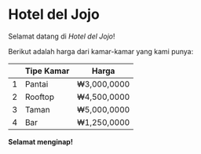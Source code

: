 # Hotel del Jojo

Selamat datang di *Hotel del Jojo*!

Berikut adalah harga dari kamar-kamar yang kami punya:

|   | Tipe Kamar |   Harga   |
| - |------------|-----------|
| 1 | Pantai     |₩3,000,0000|
| 2 | Rooftop    |₩4,500,0000|
| 3 | Taman      |₩5,000,0000|
| 4 | Bar        |₩1,250,0000|

**Selamat menginap!**

